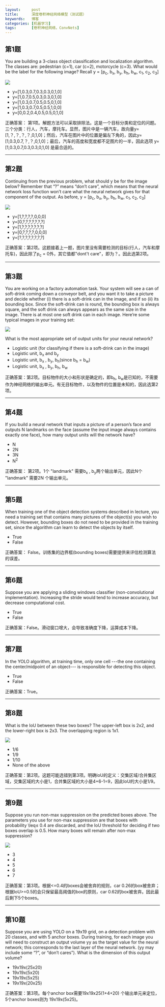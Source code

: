 ```yaml
---
layout:     post
title:      深度卷积神经网络模型（测试题）
keywords:   博客
categories: [机器学习]
tags:	    [卷积神经网络，ConvNets]
---
```




## 第1题

You are building a 3-class object classification and localization algorithm. The classes are: pedestrian (c=1), car (c=2), motorcycle (c=3). What would be the label for the following image? Recall y = [p<sub>c</sub>, b<sub>x</sub>, b<sub>y</sub>, b<sub>h</sub>, b<sub>w</sub>, c<sub>1</sub>, c<sub>2</sub>, c<sub>3</sub>]   

   ![](/images/images_2018/8-21_01.png)

- y=[1,0.3,0.7,0.3,0.3,0,1,0]
- y=[1,0.7,0.5,0.3,0.3,0,1,0]
- y=[1,0.3,0.7,0.5,0.5,0,1,0]
- y=[1,0.3,0.7,0.5,0.5,1,0,0]
- y=[0,0.2,0.4,0.5,0.5,0,1,0]

正确答案： 第1项。解题方法可以采取排除法。这是一个目标分类和定位的问题。三个分类：行人，汽车，摩托车。显然，图片中是一辆汽车，故向量y=[1,？,？,？,？,0,1,0]；然后，汽车在图片中的位置是偏左下角的，因此y=[1,0.3,0.7,？,？,0,1,0]；最后，汽车的高度和宽度都不足图片的一半，因此选项 y=[1,0.3,0.7,0.3,0.3,0,1,0] 是最合适的。

-------------------------------------

## 第2题

Continuing from the previous problem, what should y be for the image below? Remember that “?” means “don’t care”, which means that the neural network loss function won’t care what the neural network gives for that component of the output. As before, y = [p<sub>c</sub>, b<sub>x</sub>, b<sub>y</sub>, b<sub>h</sub>, b<sub>w</sub>, c<sub>1</sub>, c<sub>2</sub>, c<sub>3</sub>]   

   ![](/images/images_2018/8-21_02.png)

- y=[1,?,?,?,?,0,0,0]
- y=[0,?,?,?,?,?,?,?]
- y=[1,?,?,?,?,?,?,?]
- y=[0,?,?,?,?,0,0,0]
- y=[?,?,?,?,?,?,?,?]

正确答案：第2项。这题接着上一题，图片里没有需要检测的目标(行人，汽车和摩托车)，因此除了p<sub>c</sub> = 0外，其它值都"dont't care"，即为？。因此选第2项。

---------------------------------------------

## 第3题  

You are working on a factory automation task. Your system will see a can of soft-drink coming down a conveyor belt, and you want it to take a picture and decide whether (i) there is a soft-drink can in the image, and if so (ii) its bounding box. Since the soft-drink can is round, the bounding box is always square, and the soft drink can always appears as the same size in the image. There is at most one soft drink can in each image. Here’re some typical images in your training set:

   ![](/images/images_2018/8-21_03.png)

What is the most appropriate set of output units for your neural network?


- Logistic unit (for classifying if there is a soft-drink can in the image)	
- Logistic unit,  b<sub>x</sub> and b<sub>y</sub>
- Logistic unit,  b<sub>x</sub> , b<sub>y</sub>, b<sub>h</sub>(since b<sub>h</sub> = b<sub>w</sub>)
- Logistic unit,  b<sub>x</sub> , b<sub>y</sub>, b<sub>h</sub>, b<sub>w</sub>

正确答案：第2项。目标物件的大小和形状是确定的，即b<sub>h</sub>, b<sub>w</sub>是已知的，不需要作为神经网络的输出单元。有无目标物件，以及物件的位置是未知的，因此选第2项。

---------------------------------------

## 第4题 

If you build a neural network that inputs a picture of a person’s face and outputs N landmarks on the face (assume the input image always contains exactly one face), how many output units will the network have?

- N
- 2N
- 3N
- N<sup>2</sup>


正确答案： 第2项。1个 "landmark" 需要b<sub>x</sub> , b<sub>y</sub>两个输出单元，因此N个 "landmark" 需要2N 个输出单元。

---------------------------------------

## 第5题

When training one of the object detection systems described in lecture, you need a training set that contains many pictures of the object(s) you wish to detect. However, bounding boxes do not need to be provided in the training set, since the algorithm can learn to detect the objects by itself.


- True
- False


正确答案： False。训练集的边界框(bounding boxes)需要提供来评估检测算法的误差。

----------------------------------------------

## 第6题

Suppose you are applying a sliding windows classifier (non-convolutional implementation). Increasing the stride would tend to increase accuracy, but decrease computational cost.

- True
- False


正确答案：False。滑动窗口增大，会导致准确度下降，运算成本下降。

------------------------------------------

## 第7题

In the YOLO algorithm, at training time, only one cell ---the one containing the center/midpoint of an object--- is responsible for detecting this object.

- True
- False

正确答案：True。

----------------------------------------

## 第8题

What is the IoU between these two boxes? The upper-left box is 2x2, and the lower-right box is 2x3. The overlapping region is 1x1.


   ![](/images/images_2018/8-21_04.png)


- 1/6 
- 1/9
- 1/10
- None of the above


正确答案：第2项。这题可能选错到第3项。明确IoU的定义：交集区域/合并集区域，交集区域的大小是1，合并集区域的大小是4+6-1=9，因此IoU的大小是1/9。

-----------------------------

## 第9题

Suppose you run non-max suppression on the predicted boxes above. The parameters you use for non-max suppression are that boxes with probability \leq≤ 0.4 are discarded, and the IoU threshold for deciding if two boxes overlap is 0.5. How many boxes will remain after non-max suppression?

   ![](/images/images_2018/8-21_05.png)

- 3
- 4
- 5
- 6
- 7

正确答案：第3项。根据<=0.4的boxes会被舍弃的规则，car 0.26的box被舍弃；根据IoU>=0.5的会只保留最高阈值的box的原则，car 0.62的box被舍弃。因此最后剩下5个boxes。

--------------------------------------

## 第10题

Suppose you are using YOLO on a 19x19 grid, on a detection problem with 20 classes, and with 5 anchor boxes. During training, for each image you will need to construct an output volume yy as the target value for the neural network; this corresponds to the last layer of the neural network. (yy may include some “?”, or “don’t cares”). What is the dimension of this output volume?

- 19x19x(25x20)
- 19x19x(5x20)
- 19x19x(5x25)
- 19x19x(20x25)

正确答案：第3项。每个anchor box需要19x19x25(1+4+20) 个输出单元来定位，5个anchor boxes则为 19x19x(5x25)。



